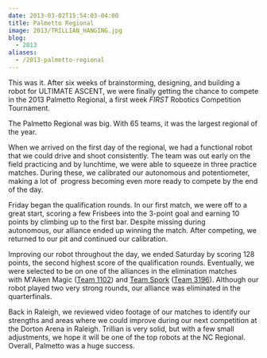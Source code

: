 ```yaml
---
date: 2013-03-02T15:54:03-04:00
title: Palmetto Regional
image: 2013/TRILLIAN_HANGING.jpg
blog:
  - 2013
aliases:
  - /2013-palmetto-regional
---
```


This was it. After six weeks of brainstorming, designing, and building a robot
for ULTIMATE ASCENT, we were finally getting the chance to compete in the 2013
Palmetto Regional, a first week <em>FIRST</em> Robotics Competition Tournament.

The Palmetto Regional was big. With 65 teams, it was the largest regional of the
year.

When we arrived on the first day of the regional, we had a functional robot that
we could drive and shoot consistently. The team was out early on the field
practicing and by lunchtime, we were able to squeeze in three practice matches.
During these, we calibrated our autonomous and potentiometer, making a lot of 
progress becoming even more ready to compete by the end of the day.

Friday began the qualification rounds. In our first match, we were off to a
great start, scoring a few Frisbees into the 3-point goal and earning 10 points
by climbing up to the first bar. Despite missing during autonomous, our alliance
ended up winning the match. After competing, we returned to our pit and
continued our calibration.

Improving our robot throughout the day, we ended Saturday by scoring 128 points,
the second highest score of the qualification rounds. Eventually, we were
selected to be on one of the alliances in the elimination matches with M'Aiken
Magic ([Team 1102](http://www.usfirst.org/whats-going-on/team/FRC/15133)) and
[Team Spork](http://teamspork.com/v2/) ([Team 3196](
http://www.usfirst.org/whats-going-on/team/FRC/85713)). Although our robot
played two very strong rounds, our alliance was eliminated in the quarterfinals.


Back in Raleigh, we reviewed video footage of our matches to identify our
strengths and areas where we could improve during our next competition at the
Dorton Arena in Raleigh. Trillian is very solid, but with a few small
adjustments, we hope it will be one of the top robots at the NC Regional. 
Overall, Palmetto was a huge success.
